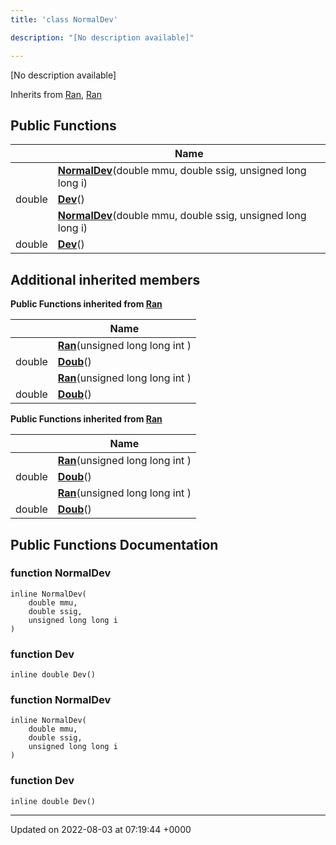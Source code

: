 ```yaml
---
title: 'class NormalDev'

description: "[No description available]"

---
```









[No description available]

Inherits from [Ran](/documentation/code/gambit_2.2/classes/classran/), [Ran](/documentation/code/gambit_2.2/classes/classran/)

## Public Functions

|                | Name           |
| -------------- | -------------- |
| | **[NormalDev](/documentation/code/gambit_2.2/classes/classnormaldev/#function-normaldev)**(double mmu, double ssig, unsigned long long i) |
| double | **[Dev](/documentation/code/gambit_2.2/classes/classnormaldev/#function-dev)**() |
| | **[NormalDev](/documentation/code/gambit_2.2/classes/classnormaldev/#function-normaldev)**(double mmu, double ssig, unsigned long long i) |
| double | **[Dev](/documentation/code/gambit_2.2/classes/classnormaldev/#function-dev)**() |

## Additional inherited members

**Public Functions inherited from [Ran](/documentation/code/gambit_2.2/classes/classran/)**

|                | Name           |
| -------------- | -------------- |
| | **[Ran](/documentation/code/gambit_2.2/classes/classran/#function-ran)**(unsigned long long int ) |
| double | **[Doub](/documentation/code/gambit_2.2/classes/classran/#function-doub)**() |
| | **[Ran](/documentation/code/gambit_2.2/classes/classran/#function-ran)**(unsigned long long int ) |
| double | **[Doub](/documentation/code/gambit_2.2/classes/classran/#function-doub)**() |

**Public Functions inherited from [Ran](/documentation/code/gambit_2.2/classes/classran/)**

|                | Name           |
| -------------- | -------------- |
| | **[Ran](/documentation/code/gambit_2.2/classes/classran/#function-ran)**(unsigned long long int ) |
| double | **[Doub](/documentation/code/gambit_2.2/classes/classran/#function-doub)**() |
| | **[Ran](/documentation/code/gambit_2.2/classes/classran/#function-ran)**(unsigned long long int ) |
| double | **[Doub](/documentation/code/gambit_2.2/classes/classran/#function-doub)**() |


## Public Functions Documentation

### function NormalDev

```
inline NormalDev(
    double mmu,
    double ssig,
    unsigned long long i
)
```


### function Dev

```
inline double Dev()
```


### function NormalDev

```
inline NormalDev(
    double mmu,
    double ssig,
    unsigned long long i
)
```


### function Dev

```
inline double Dev()
```


-------------------------------

Updated on 2022-08-03 at 07:19:44 +0000